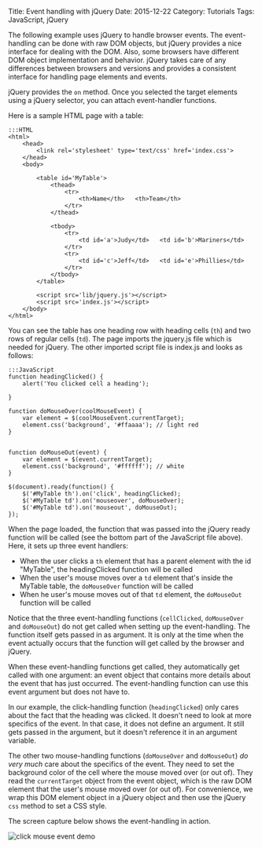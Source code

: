 Title: Event handling with jQuery
Date: 2015-12-22
Category: Tutorials
Tags: JavaScript, jQuery

The following example uses jQuery to handle browser events. The event-handling can be done with raw DOM objects, but jQuery provides a nice interface for dealing with the DOM. Also, some browsers have different DOM object implementation and behavior. jQuery takes care of any differences between browsers and versions and provides a consistent interface for handling page elements and events.

jQuery provides the `on` method. Once you selected the target elements using a jQuery selector, you can attach event-handler functions. 

Here is a sample HTML page with a table:

    :::HTML
    <html>
        <head>
            <link rel='stylesheet' type='text/css' href='index.css'>
        </head>
        <body>

            <table id='MyTable'>
                <thead>
                    <tr>
                        <th>Name</th>   <th>Team</th>
                    </tr>
                </thead>

                <tbody>
                    <tr>
                        <td id='a'>Judy</td>   <td id='b'>Mariners</td>
                    </tr>
                    <tr>
                        <td id='c'>Jeff</td>   <td id='e'>Phillies</td>
                    </tr>
                </tbody>
            </table>

            <script src='lib/jquery.js'></script>
            <script src='index.js'></script>
        </body>
    </html>

You can see the table has one heading row with heading cells (`th`) and two rows of regular cells (`td`). The page imports the jquery.js file which is needed for jQuery. 
The other imported script file is index.js and looks as follows:

    :::JavaScript
    function headingClicked() {
        alert('You clicked cell a heading');

    }

    function doMouseOver(coolMouseEvent) {
        var element = $(coolMouseEvent.currentTarget);
        element.css('background', '#ffaaaa'); // light red
    }


    function doMouseOut(event) {
        var element = $(event.currentTarget);
        element.css('background', '#ffffff'); // white
    }

    $(document).ready(function() {
        $('#MyTable th').on('click', headingClicked);
        $('#MyTable td').on('mouseover', doMouseOver);
        $('#MyTable td').on('mouseout', doMouseOut);
    });

When the page loaded, the function that was passed into the jQuery ready function will be called (see the bottom part of the JavaScript file above).
Here, it sets up three event handlers:

* When the user clicks a `th` element that has a parent element with the id "MyTable", the headingClicked function will be called
* When the user's mouse moves over a `td` element that's inside the MyTable table, the `doMouseOver` function will be called
* When he user's mouse moves out of that `td` element, the `doMouseOut` function will be called

Notice that the three event-handling functions (`cellClicked`, `doMouseOver` and `doMouseOut`) do not get called when setting up the event-handling. The function itself gets passed in as argument. It is only at the time when the event actually occurs that the function will get called by the browser and jQuery. 

When these event-handling functions get called, they automatically get called with one argument: an event object that contains more details about the event that has just occurred. The event-handling function can use this event argument but does not have to.

In our example, the click-handling function (`headingClicked`) only cares about the fact that the heading was clicked. It doesn't need to look at more specifics of the event. In that case, it does not define an argument. It still gets passed in the argument, but it doesn't reference it in an argument variable.

The other two mouse-handling functions (`doMouseOver` and `doMouseOut`) _do very much_ care about the specifics of the event. They need to set the background color of the cell where the mouse moved over (or out of). They read the `currentTarget` object from the event object, which is the raw DOM element that the user's mouse moved over (or out of). For convenience, we wrap this DOM element object in a jQuery object and then use the jQuery `css` method to set a CSS style.

The screen capture below shows the event-handling in action.

![click mouse event demo]({static}/extras/click-mouse-event-demo.gif)
